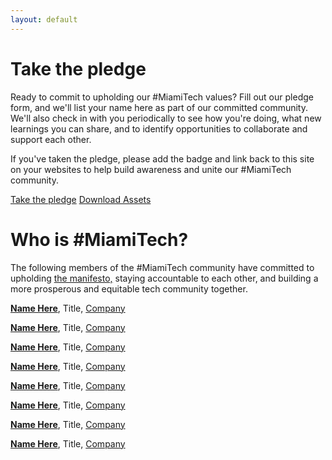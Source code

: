 ```yaml
---
layout: default 
---
```

# Take the pledge
Ready to commit to upholding our #MiamiTech values? Fill out our pledge form, and we'll list your name here as part of our committed community. We'll also check in with you periodically to see how you're doing, what new learnings you can share, and to identify opportunities to collaborate and support each other.

If you've taken the pledge, please add the badge and link back to this site on your websites to help build awareness and unite our #MiamiTech community.

<a href="https://google.com" class="btn">Take the pledge</a> <a href="https://google.com" class="btn">Download Assets</a>

# Who is #MiamiTech?
The following members of the #MiamiTech community have committed to upholding <a href="{{site.url}}">the manifesto,</a> staying accountable to each other, and building a more prosperous and equitable tech community together.

[**Name Here**](https://twitter.com), Title, [Company](https://google.com)

[**Name Here**](https://twitter.com), Title, [Company](https://google.com) 

[**Name Here**](https://twitter.com), Title, [Company](https://google.com) 

[**Name Here**](https://twitter.com), Title, [Company](https://google.com)

[**Name Here**](https://twitter.com), Title, [Company](https://google.com) 

[**Name Here**](https://twitter.com), Title, [Company](https://google.com)

[**Name Here**](https://twitter.com), Title, [Company](https://google.com) 

[**Name Here**](https://twitter.com), Title, [Company](https://google.com)  

